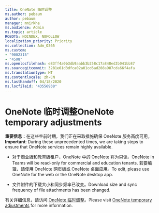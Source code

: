 ```yaml
---
title: OneNote 临时调整
ms.author: pebaum
author: pebaum
manager: mnirkhe
ms.audience: Admin
ms.topic: article
ROBOTS: NOINDEX, NOFOLLOW
localization_priority: Priority
ms.collection: Adm_O365
ms.custom:
- "9002315"
- "4508"
ms.openlocfilehash: e83ff4a0b3db9aabb3b258c17a848ed2b041bb87
ms.sourcegitcommit: 3281e61d3dfca02a01cd6ad208a987cda66f4afa
ms.translationtype: HT
ms.contentlocale: zh-CN
ms.lasthandoff: 04/18/2020
ms.locfileid: "43556938"
---
```

# <a name="onenote-temporary-adjustments"></a><span data-ttu-id="2c38a-102">OneNote 临时调整</span><span class="sxs-lookup"><span data-stu-id="2c38a-102">OneNote temporary adjustments</span></span>

<span data-ttu-id="2c38a-103">**重要信息**：在这些空前时期，我们正在采取措施确保 OneNote 服务高度可用。</span><span class="sxs-lookup"><span data-stu-id="2c38a-103">**Important**: During these unprecedented times, we are taking steps to ensure that OneNote services remain highly available.</span></span>

- <span data-ttu-id="2c38a-104">对于商业版和教育版租户，OneNote 中的 OneNote 将为只读。</span><span class="sxs-lookup"><span data-stu-id="2c38a-104">OneNote in Teams will be read-only for commercial and education tenants.</span></span> <span data-ttu-id="2c38a-105">若要编辑，请使用 OneNote 网页版或 OneNote 桌面应用。</span><span class="sxs-lookup"><span data-stu-id="2c38a-105">To edit, please use OneNote for the web or the OneNote desktop app.</span></span>

- <span data-ttu-id="2c38a-106">文件附件的下载大小和同步频率已改变。</span><span class="sxs-lookup"><span data-stu-id="2c38a-106">Download size and sync frequency of file attachments has been changed.</span></span>

<span data-ttu-id="2c38a-107">有关详细信息，请访问 [OneNote 临时调整](https://techcommunity.microsoft.com/t5/onenote-service-updates/awareness-of-temporary-adjustments-in-microsoft-onenote/m-p/1248100)。</span><span class="sxs-lookup"><span data-stu-id="2c38a-107">Please visit [OneNote temporary adjustments](https://techcommunity.microsoft.com/t5/onenote-service-updates/awareness-of-temporary-adjustments-in-microsoft-onenote/m-p/1248100) for more information.</span></span>
